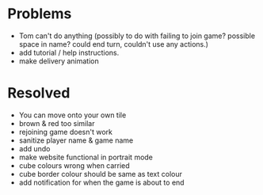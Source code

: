 

# Problems

* Tom can't do anything (possibly to do with failing to join game? possible space in name? could end turn, couldn't use any actions.)
* add tutorial / help instructions.
* make delivery animation

# Resolved

* You can move onto your own tile
* brown & red too similar
* rejoining game doesn't work
* sanitize player name & game name
* add undo
* make website functional in portrait mode
* cube colours wrong when carried
* cube border colour should be same as text colour
* add notification for when the game is about to end